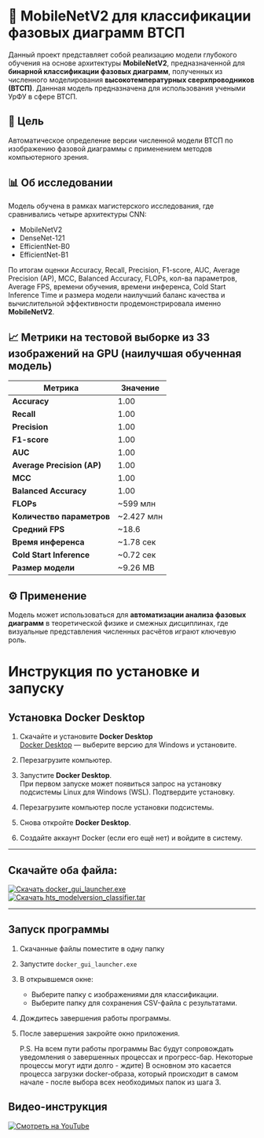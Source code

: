 # 🧠 MobileNetV2 для классификации фазовых диаграмм ВТСП

Данный проект представляет собой реализацию модели глубокого обучения на основе архитектуры **MobileNetV2**, предназначенной для **бинарной классификации фазовых диаграмм**, полученных из численного моделирования **высокотемпературных сверхпроводников (ВТСП)**. Даннная модель предназначена для использования учеными УрФУ в сфере ВТСП.

## 📌 Цель

Автоматическое определение версии численной модели ВТСП по изображению фазовой диаграммы с применением методов компьютерного зрения.

## 📊 Об исследовании

Модель обучена в рамках магистерского исследования, где сравнивались четыре архитектуры CNN:

- MobileNetV2  
- DenseNet-121  
- EfficientNet-B0  
- EfficientNet-B1  

По итогам оценки Accuracy, Recall, Precision, F1-score, AUC, Average Precision (AP), MCC, Balanced Accuracy, FLOPs, кол-ва параметров, Average FPS, времени обучения, времени инференса, Cold Start Inference Time и размера модели наилучший баланс качества и вычислительной эффективности продемонстрировала именно **MobileNetV2**.

## 📈 Метрики на тестовой выборке из 33 изображений на GPU (наилучшая обученная модель)

| Метрика                     | Значение       |
|----------------------------|----------------|
| **Accuracy**               | 1.00           |
| **Recall**                 | 1.00           |
| **Precision**              | 1.00           |
| **F1-score**               | 1.00           |
| **AUC**                    | 1.00           |
| **Average Precision (AP)** | 1.00           |
| **MCC**                    | 1.00           |
| **Balanced Accuracy**      | 1.00           |
| **FLOPs**                  | ~599 млн       |
| **Количество параметров**  | ~2.427 млн     |
| **Средний FPS**            | ~18.6          |
| **Время инференса**        | ~1.78 сек      |
| **Cold Start Inference**   | ~0.72 сек      |
| **Размер модели**          | ~9.26 MB       |

## ⚙️ Применение

Модель может использоваться для **автоматизации анализа фазовых диаграмм** в теоретической физике и смежных дисциплинах, где визуальные представления численных расчётов играют ключевую роль.

# Инструкция по установке и запуску

## Установка Docker Desktop

1. Скачайте и установите **Docker Desktop**  
   [Docker Desktop](https://www.docker.com/products/docker-desktop) — выберите версию для Windows и установите.

2. Перезагрузите компьютер.

3. Запустите **Docker Desktop**.  
   При первом запуске может появиться запрос на установку подсистемы Linux для Windows (WSL). Подтвердите установку.

4. Перезагрузите компьютер после установки подсистемы.

5. Снова откройте **Docker Desktop**.

6. Создайте аккаунт Docker (если его ещё нет) и войдите в систему.

---

## Скачайте оба файла:

[![Скачать docker_gui_launcher.exe](https://img.shields.io/badge/Скачать-docker_gui_launcher.exe-blue)](https://github.com/Serafim-25/HTS_ModelVersion_Classification/raw/main/hts_modelversion_classifier/docker_gui_launcher.exe)  
[![Скачать hts_modelversion_classifier.tar](https://img.shields.io/badge/Скачать-hts_modelversion_classifier.tar-blue)](https://github.com/Serafim-25/HTS_ModelVersion_Classification/raw/main/hts_modelversion_classifier/hts_modelversion_classifier.tar)

---

## Запуск программы

1. Скачанные файлы поместите в одну папку

3. Запустите `docker_gui_launcher.exe`

4. В открывшемся окне:

   - Выберите папку с изображениями для классификации.  
   - Выберите папку для сохранения CSV-файла с результатами.

5. Дождитесь завершения работы программы.

6. После завершения закройте окно приложения.

   P.S. На всем пути работы программы Вас будут сопровождать уведомления о завершенных процессах и прогресс-бар. Некоторые процессы могут идти долго - ждите) В основном это касается процесса загрузки docker-образа, который происходит в самом начале - после выбора всех необходимых папок из шага 3.

## Видео-инструкция

[![Смотреть на YouTube](https://img.youtube.com/vi/op_yfLEkqYU/maxresdefault.jpg)](https://www.youtube.com/watch?v=op_yfLEkqYU)


